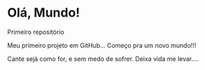 # Olá, Mundo!
 Primeiro repositório 
 
Meu primeiro projeto em GitHub... Começo pra um novo mundo!!!

Cante sejá como for, e sem medo de sofrer.
Deixa vida me levar....
